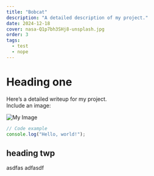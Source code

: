 ```yaml
---
title: "Bobcat"
description: "A detailed description of my project."
date: 2024-12-18
cover: nasa-Q1p7bh3SHj8-unsplash.jpg
order: 3
tags:
  - test
  - nope
---
```



# Heading one

Here’s a detailed writeup for my project.  
Include an image:

![My Image](/images/my-image.png)

```ts
// Code example
console.log("Hello, world!");
```

## heading twp

asdfas adfasdf